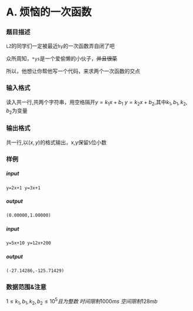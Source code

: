# A. 烦恼的一次函数

### 题目描述

`LZ`的同学们一定被最近`hy`的一次函数弄自闭了吧

众所周知，`*ys`是一个爱偷懒的小伙子，~~并且很菜~~

所以，他想让你帮他写一个代码，来求两个一次函数的交点

### 输入格式

读入共一行,共两个字符串，用空格隔开$y=k_1x+b_1$ $y=k_2x+b_2$,其中$k_1,b_1,k_2,b_2$为变量

### 输出格式

共一行,以$(x,y)$的格式输出，x,y保留`5`位小数

### 样例

##### input

```txt
y=2x+1 y=3x+1
```

##### output

```txt
(0.00000,1.00000)
```

##### input

```txt
y=5x+10 y=12x+200
```

##### output

```txt
(-27.14286,-125.71429)
```
### 数据范围&注意
$1≤k_1,b_1,k_2,b_2≤10^5且为整数$
$时间限制 1000ms$
$空间限制 128mb$